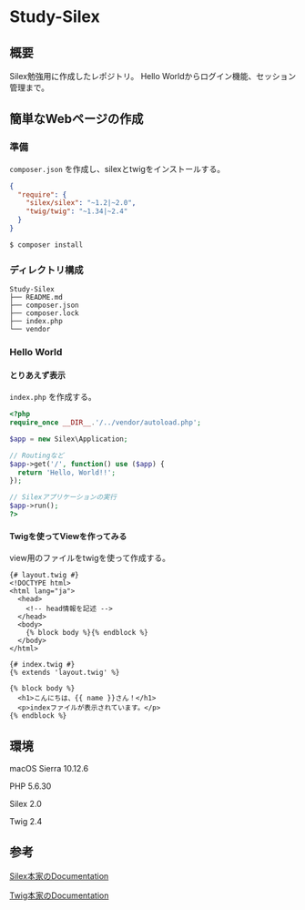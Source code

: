 # Study-Silex
## 概要
Silex勉強用に作成したレポジトリ。
Hello Worldからログイン機能、セッション管理まで。

## 簡単なWebページの作成
### 準備
 `composer.json` を作成し、silexとtwigをインストールする。

```json
{
  "require": {
    "silex/silex": "~1.2|~2.0",
    "twig/twig": "~1.34|~2.4"
  }
}
```

```bash 
$ composer install
```

### ディレクトリ構成
```
Study-Silex
├── README.md
├── composer.json
├── composer.lock
├── index.php
└── vendor
```

### Hello World
#### とりあえず表示
`index.php` を作成する。

```php
<?php
require_once __DIR__.'/../vendor/autoload.php';

$app = new Silex\Application;

// Routingなど
$app->get('/', function() use ($app) {
  return 'Hello, World!!';
});

// Silexアプリケーションの実行
$app->run();
?>
```

#### Twigを使ってViewを作ってみる
view用のファイルをtwigを使って作成する。

```
{# layout.twig #}
<!DOCTYPE html>
<html lang="ja">
  <head>
    <!-- head情報を記述 -->
  </head>
  <body>
    {% block body %}{% endblock %}
  </body>
</html>
```

```
{# index.twig #}
{% extends 'layout.twig' %}

{% block body %}
  <h1>こんにちは、{{ name }}さん！</h1>
  <p>indexファイルが表示されています。</p>
{% endblock %}
```

## 環境
macOS Sierra 10.12.6

PHP 5.6.30

Silex 2.0

Twig 2.4



## 参考
[Silex本家のDocumentation](https://silex.symfony.com/doc/2.0/)

[Twig本家のDocumentation](https://twig.symfony.com/doc/2.x/)
